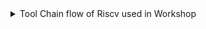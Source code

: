 <details>
 <summary>Tool Chain flow of Riscv used in Workshop</summary>
 <details>
 <summary>write a  c program and complice iot using gcc complier</summary>
  
 ### 1) write a  c program and complice iot using gcc complier
    [c code](sum1toN.c)
     is executed using `gcc` complier 
    ```
    gcc is a complier that executes c program
    > gcc file_name.c
    will always generates executable file name  a.out
    >to change executable file name 
    ` gcc -o [exectable_name] [source_file.c] `
    >to complie multiple files
     ` gcc -o [exectable_name] sf1.c s2.c s3.c `
    > to see error in afile
    ` gcc -wall -o errorlog f.c `
  
    ```
 <img width="329" alt="sum1ton" src="https://github.com/navi2311/risc-v-HDP/assets/134842758/3f115215-42a7-4c58-b2e7-88a119c48e78">
 </details>
 <details>
 <summary> riscv gcc complier</summary>
 
## convert c program into  get object files (.o files) usng riscv gcc complier . 
    These object files contain machine code specific to the RISC-V architecture.
  
`
riscv64-unknown-elf-gcc -o1 -mabi=lp64 -march=rv64i -o result_file.o file.c
`
`
riscv64-unknown-elf-gcc -ofast -mabi=lp64 -march=rv64i -o result_file.o file.c
`
</details>
## Understanding Machine Code by converting into assembly lanuage  using `objdump`
* Machine code is not human-readable, so understanding its behavior directly is challenging.
* objdump is a tool that disassembles object files, converting machine code into assembly language instructions.
* Using objdump, developers can examine the assembly code generated from their source code.
to see the dumped assembly file 
```
riscv64-unknown-elf-objdump -d result_file.o | less
```
## Simulating Execution with `Spike`
* spike is a RISC-V ISA simulator. It simulates the execution of RISC-V code on a virtual RISC-V processor.
* By running code through spike, developers can observe its execution behavior, including instruction execution, memory accesses, and register changes.
* It provides insights into how code behaves on RISC-V processors without needing real hardware.
```
spike pk obj.o

```
 > spike pk obj.o, Spike will simulate the execution of the binary obj.o as if it were running on a RISC-V processor with a minimal operating system environment provided by the proxy kernel. This allows you to observe the behavior of the binary and its interaction with the simulated environment without needing real hardware.



```
spike -d pk obj.o
```


> The -d flag is used to enable debugging features in spike.When debugging is enabled, spike will typically halt execution at the beginning of the program, allowing you to step through the program's execution, set breakpoints, examine memory and registers, etc., using a debugger interface.
The -d flag is useful for debugging RISC-V binaries, especially when you need to inspect the execution flow or diagnose issues in the program.

</details>
